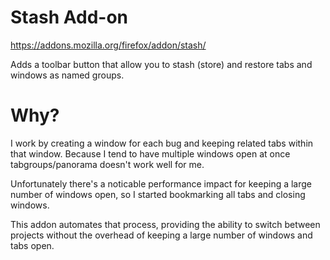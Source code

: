 Stash Add-on
============

https://addons.mozilla.org/firefox/addon/stash/

Adds a toolbar button that allow you to stash (store) and restore tabs and
windows as named groups.

Why?
====

I work by creating a window for each bug and keeping related tabs within that
window.  Because I tend to have multiple windows open at once
tabgroups/panorama doesn't work well for me.

Unfortunately there's a noticable performance impact for keeping a large number
of windows open, so I started bookmarking all tabs and closing windows.

This addon automates that process, providing the ability to switch between
projects without the overhead of keeping a large number of windows and tabs
open.
